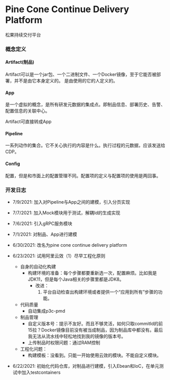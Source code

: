 Pine Cone Continue Delivery Platform
===

松果持续交付平台


### 概念定义
#### Artifact(制品)
Artifact可以是一个jar包、一个二进制文件、一个Docker镜像，至于它能否被部署，并不是由它本身定义的。
是由使用的它的人定义的。

#### App
是一个虚拟的概念，是所有研发元数据的集成点。即制品信息、部署历史、告警、配置信息的关联中心。

Artifact可直接转成App

#### Pipeline
一系列动作的集合。它不关心执行的内容是什么。执行过程的元数据，应该发送给CDP。

#### Config
配置，但是和市面上的配置管理不同。配置项的定义与配置项的使用是两回事。



### 开发日志
* 7/9/2021: 加入对Pipeline与App之间的建模，引入分页实现
* 7/7/2021: 加入Mock模块用于测试，解耦Id的生成实现
* 7/6/2021: 引入gRPC服务模块
* 7/1/2021: 对制品、App进行建模
* 6/30/2021: 改名为pine cone continue delivery platform
* 6/23/2021: 试用阿里云效（1）尽早工程化原则 
    * 自身的自动化构建
        * 构建环境的准备：每个步骤都要重新选一次，配置麻烦。比如我是JDK11，但是每个Java相关的步骤里都是JDK8。
            * 改进：
                1. 平台自动检查出构建环境或者提供一个“应用到所有”步骤的功能。
    * 代码质量
        * 自动集成p3c-pmd
    * 制品管理
        * 自定义版本号：提示不友好。而且不够灵活，如何只取commitId的前15拉？Docker镜像目前没有被当成制品，因为制品库中都没有。最后我无法从流水线中轻松地找到我的镜像的版本号。
        * 上传制品时权限问题：通过RAM控制
    * 工程化问题：
        * 构建模板：没看到。只能一开始使用云效的模块。不能自定义模块。
    
* 6/22/2021: 初始化代码仓库，对制品进行建模，引入Ebean和IoC，在单元测试中加入testcontainers



